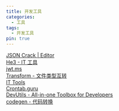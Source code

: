 ```yaml
---
title: 开发工具
categories:
  - 工具
tags:
  - 开发工具
pin: true
---
```



[JSON Crack | Editor](https://jsoncrack.com/editor)\
[He3 - IT 工具](https://portal.he3app.com/home/category)\
[jwt.ms](https://www.jwt.ms/)\
[Transform - 文件类型互转](https://transform.tools/json-to-typescript)\
[IT Tools](https://www.ittools.top/iban-validator-and-parser)\
[Crontab.guru](https://crontab.guru/)\
[DevUtils - All-in-one Toolbox for Developers](https://devutils.com/)\
[codegen - 代码转换](https://codegen.bqrdh.com/)